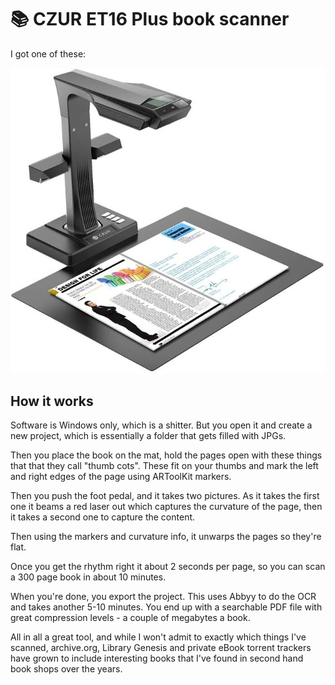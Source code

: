 # 📚 CZUR ET16 Plus book scanner

I got one of these:

![book scanner](czur.webp)

## How it works

Software is Windows only, which is a shitter. But you open it and create a new
project, which is essentially a folder that gets filled with JPGs.

Then you place the book on the mat, hold the pages open with these things that
that they call "thumb cots". These fit on your thumbs and mark the left and
right edges of the page using ARToolKit markers.

Then you push the foot pedal, and it takes two pictures. As it takes the first
one it beams a red laser out which captures the curvature of the page, then it
takes a second one to capture the content.

Then using the markers and curvature info, it unwarps the pages so they're flat.

Once you get the rhythm right it about 2 seconds per page, so you can scan a 300
page book in about 10 minutes.

When you're done, you export the project. This uses Abbyy to do the OCR and
takes another 5-10 minutes. You end up with a searchable PDF file with great
compression levels - a couple of megabytes a book.

All in all a great tool, and while I won't admit to exactly which things I've
scanned, archive.org, Library Genesis and private eBook torrent trackers have
grown to include interesting books that I've found in second hand book shops
over the years.
